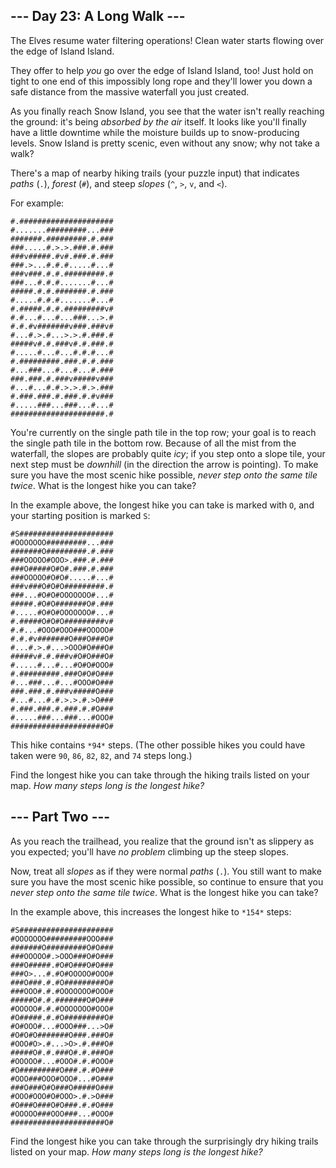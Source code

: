 --- Day 23: A Long Walk ---
---------------------------

The Elves resume water filtering operations! Clean water starts flowing over the edge of Island Island.


They offer to help *you* go over the edge of Island Island, too! Just hold on tight to one end of this impossibly long rope and they'll lower you down a safe distance from the massive waterfall you just created.


As you finally reach Snow Island, you see that the water isn't really reaching the ground: it's being *absorbed by the air* itself. It looks like you'll finally have a little downtime while the moisture builds up to snow-producing levels. Snow Island is pretty scenic, even without any snow; why not take a walk?


There's a map of nearby hiking trails (your puzzle input) that indicates *paths* (`.`), *forest* (`#`), and steep *slopes* (`^`, `>`, `v`, and `<`).


For example:



```
#.#####################
#.......#########...###
#######.#########.#.###
###.....#.>.>.###.#.###
###v#####.#v#.###.#.###
###.>...#.#.#.....#...#
###v###.#.#.#########.#
###...#.#.#.......#...#
#####.#.#.#######.#.###
#.....#.#.#.......#...#
#.#####.#.#.#########v#
#.#...#...#...###...>.#
#.#.#v#######v###.###v#
#...#.>.#...>.>.#.###.#
#####v#.#.###v#.#.###.#
#.....#...#...#.#.#...#
#.#########.###.#.#.###
#...###...#...#...#.###
###.###.#.###v#####v###
#...#...#.#.>.>.#.>.###
#.###.###.#.###.#.#v###
#.....###...###...#...#
#####################.#

```

You're currently on the single path tile in the top row; your goal is to reach the single path tile in the bottom row. Because of all the mist from the waterfall, the slopes are probably quite *icy*; if you step onto a slope tile, your next step must be *downhill* (in the direction the arrow is pointing). To make sure you have the most scenic hike possible, *never step onto the same tile twice*. What is the longest hike you can take?


In the example above, the longest hike you can take is marked with `O`, and your starting position is marked `S`:



```
#S#####################
#OOOOOOO#########...###
#######O#########.#.###
###OOOOO#OOO>.###.#.###
###O#####O#O#.###.#.###
###OOOOO#O#O#.....#...#
###v###O#O#O#########.#
###...#O#O#OOOOOOO#...#
#####.#O#O#######O#.###
#.....#O#O#OOOOOOO#...#
#.#####O#O#O#########v#
#.#...#OOO#OOO###OOOOO#
#.#.#v#######O###O###O#
#...#.>.#...>OOO#O###O#
#####v#.#.###v#O#O###O#
#.....#...#...#O#O#OOO#
#.#########.###O#O#O###
#...###...#...#OOO#O###
###.###.#.###v#####O###
#...#...#.#.>.>.#.>O###
#.###.###.#.###.#.#O###
#.....###...###...#OOO#
#####################O#

```

This hike contains `*94*` steps. (The other possible hikes you could have taken were `90`, `86`, `82`, `82`, and `74` steps long.)


Find the longest hike you can take through the hiking trails listed on your map. *How many steps long is the longest hike?*


--- Part Two ---
----------------

As you reach the trailhead, you realize that the ground isn't as slippery as you expected; you'll have *no problem* climbing up the steep slopes.


Now, treat all *slopes* as if they were normal *paths* (`.`). You still want to make sure you have the most scenic hike possible, so continue to ensure that you *never step onto the same tile twice*. What is the longest hike you can take?


In the example above, this increases the longest hike to `*154*` steps:



```
#S#####################
#OOOOOOO#########OOO###
#######O#########O#O###
###OOOOO#.>OOO###O#O###
###O#####.#O#O###O#O###
###O>...#.#O#OOOOO#OOO#
###O###.#.#O#########O#
###OOO#.#.#OOOOOOO#OOO#
#####O#.#.#######O#O###
#OOOOO#.#.#OOOOOOO#OOO#
#O#####.#.#O#########O#
#O#OOO#...#OOO###...>O#
#O#O#O#######O###.###O#
#OOO#O>.#...>O>.#.###O#
#####O#.#.###O#.#.###O#
#OOOOO#...#OOO#.#.#OOO#
#O#########O###.#.#O###
#OOO###OOO#OOO#...#O###
###O###O#O###O#####O###
#OOO#OOO#O#OOO>.#.>O###
#O###O###O#O###.#.#O###
#OOOOO###OOO###...#OOO#
#####################O#

```

Find the longest hike you can take through the surprisingly dry hiking trails listed on your map. *How many steps long is the longest hike?*


